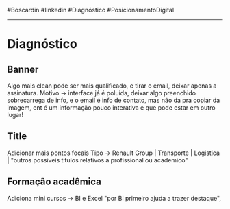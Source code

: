 #Boscardin #linkedin #Diagnóstico #PosicionamentoDigital 

---
 
# Diagnóstico

## Banner
Algo mais clean pode ser mais qualificado, e tirar o email, deixar apenas a assinatura.
Motivo -> interface já é poluída, deixar algo preenchido sobrecarrega de info, e o email é info de contato, mas não da pra copiar da imagem, ent é um informação pouco interativa e que pode estar em outro lugar!

## Title 
Adicionar mais pontos focais
Tipo -> Renault Group | Transporte | Logistica | "outros possiveis titulos relativos a profissional ou academico"

## Formação acadêmica
Adiciona mini cursos -> BI e Excel "por Bi primeiro ajuda a trazer destaque", 